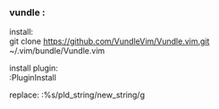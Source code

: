 
### vundle :  
install:  
git clone https://github.com/VundleVim/Vundle.vim.git ~/.vim/bundle/Vundle.vim

install plugin:  
:PluginInstall

replace:
:%s/pld_string/new_string/g
